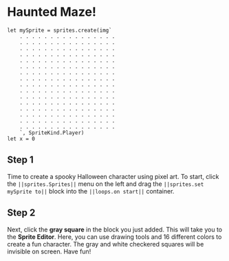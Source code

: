 # Haunted Maze!
```blocks
let mySprite = sprites.create(img`
    . . . . . . . . . . . . . . . . 
    . . . . . . . . . . . . . . . . 
    . . . . . . . . . . . . . . . . 
    . . . . . . . . . . . . . . . . 
    . . . . . . . . . . . . . . . . 
    . . . . . . . . . . . . . . . . 
    . . . . . . . . . . . . . . . . 
    . . . . . . . . . . . . . . . . 
    . . . . . . . . . . . . . . . . 
    . . . . . . . . . . . . . . . . 
    . . . . . . . . . . . . . . . . 
    . . . . . . . . . . . . . . . . 
    . . . . . . . . . . . . . . . . 
    . . . . . . . . . . . . . . . . 
    . . . . . . . . . . . . . . . . 
    . . . . . . . . . . . . . . . . 
    `, SpriteKind.Player)
let x = 0
```


 ## Step 1
 Time to create a spooky Halloween character using pixel art. To start, click the ``||sprites.Sprites||`` menu on the left and drag the ``||sprites.set mySprite to||`` block into the ``||loops.on start||`` container.
 
 ## Step 2
 Next, click the **gray square** in the block you just added. This will take you to the **Sprite Editor**. Here, you can use drawing tools and 16 different colors to create a fun character. The gray and white checkered squares will be invisible on screen. Have fun!

